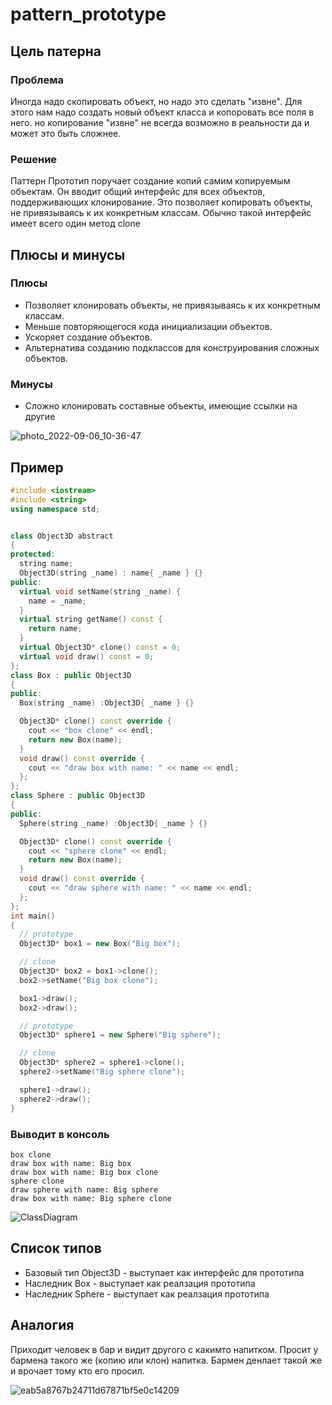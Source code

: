 # pattern_prototype

## Цель патерна
### Проблема
Иногда надо скопировать объект, но надо это сделать "извне". Для этого нам надо создать новый объект класса и копоровать все поля в него.
но копирование "извне" не всегда возможно в реальности да и может это быть сложнее.
### Решение
Паттерн Прототип поручает создание копий самим копируемым объектам. Он вводит общий интерфейс для всех объектов, поддерживающих клонирование. Это позволяет копировать объекты, не привязываясь к их конкретным классам. Обычно такой интерфейс имеет всего один метод clone

## Плюсы и минусы
### Плюсы
+ Позволяет клонировать объекты, не привязываясь к их конкретным классам.
+ Меньше повторяющегося кода инициализации объектов.
+ Ускоряет создание объектов.
+ Альтернатива созданию подклассов для конструирования сложных объектов.
 ### Минусы
+ Сложно клонировать составные объекты, имеющие ссылки на другие 

![photo_2022-09-06_10-36-47](https://user-images.githubusercontent.com/108687865/188575356-697086d9-d744-4287-a377-cf6ee0e8d57c.jpg)

## Пример
```cpp
#include <iostream>
#include <string>
using namespace std;


class Object3D abstract
{
protected:
  string name;
  Object3D(string _name) : name{ _name } {}
public:
  virtual void setName(string _name) {
    name = _name;
  }
  virtual string getName() const {
    return name;
  }
  virtual Object3D* clone() const = 0;
  virtual void draw() const = 0;
};
class Box : public Object3D
{
public:
  Box(string _name) :Object3D{ _name } {}

  Object3D* clone() const override {
    cout << "box clone" << endl;
    return new Box(name);
  }
  void draw() const override {
    cout << "draw box with name: " << name << endl;
  };
};
class Sphere : public Object3D
{
public:
  Sphere(string _name) :Object3D{ _name } {}

  Object3D* clone() const override {
    cout << "sphere clone" << endl;
    return new Box(name);
  }
  void draw() const override {
    cout << "draw sphere with name: " << name << endl;
  };
};
int main()
{
  // prototype
  Object3D* box1 = new Box("Big box");

  // clone
  Object3D* box2 = box1->clone();
  box2->setName("Big box clone");

  box1->draw();
  box2->draw();

  // prototype
  Object3D* sphere1 = new Sphere("Big sphere");

  // clone
  Object3D* sphere2 = sphere1->clone();
  sphere2->setName("Big sphere clone");

  sphere1->draw();
  sphere2->draw();
}
```
### Выводит в консоль
```
box clone
draw box with name: Big box
draw box with name: Big box clone
sphere clone
draw sphere with name: Big sphere
draw box with name: Big sphere clone
```

![ClassDiagram](https://user-images.githubusercontent.com/108687865/188584146-dd8ec2a3-d48b-4869-9e9e-e59acf1d7f31.jpg)

## Список типов
+ Базовый тип Object3D - выступает как интерфейс для прототипа
+ Наследник Box - выступает как реалзация прототипа
+ Наследник Sphere - выступает как реалзация прототипа

## Аналогия
Приходит человек в бар и видит другого с какимто напитком.
Просит у бармена такого же (копию или клон) напитка.
Бармен денлает такой же и врочает тому кто его просил.

![eab5a8767b24711d67871bf5e0c14209](https://user-images.githubusercontent.com/108687865/188563073-893a72e7-edad-4ebf-958c-ad4d2b9ae6d4.jpg)
